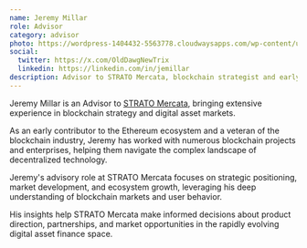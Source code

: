 ```yaml
---
name: Jeremy Millar
role: Advisor
category: advisor
photo: https://wordpress-1404432-5563778.cloudwaysapps.com/wp-content/uploads/2024/06/Group-10.png
social:
  twitter: https://x.com/OldDawgNewTrix
  linkedin: https://linkedin.com/in/jemillar
description: Advisor to STRATO Mercata, blockchain strategist and early Ethereum contributor, bringing deep expertise in decentralized technology and digital asset markets.
---
```


Jeremy Millar is an Advisor to [STRATO Mercata](https://stratomercata.com), bringing extensive experience in blockchain strategy and digital asset markets.

As an early contributor to the Ethereum ecosystem and a veteran of the blockchain industry, Jeremy has worked with numerous blockchain projects and enterprises, helping them navigate the complex landscape of decentralized technology.

Jeremy's advisory role at STRATO Mercata focuses on strategic positioning, market development, and ecosystem growth, leveraging his deep understanding of blockchain markets and user behavior.

His insights help STRATO Mercata make informed decisions about product direction, partnerships, and market opportunities in the rapidly evolving digital asset finance space.
